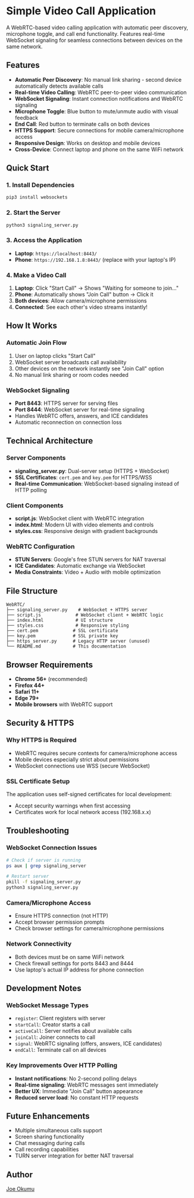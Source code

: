 # Simple Video Call Application

A WebRTC-based video calling application with automatic peer discovery, microphone toggle, and call end functionality. Features real-time WebSocket signaling for seamless connections between devices on the same network.

## Features

- **Automatic Peer Discovery**: No manual link sharing - second device automatically detects available calls
- **Real-time Video Calling**: WebRTC peer-to-peer video communication
- **WebSocket Signaling**: Instant connection notifications and WebRTC signaling
- **Microphone Toggle**: Blue button to mute/unmute audio with visual feedback
- **End Call**: Red button to terminate calls on both devices
- **HTTPS Support**: Secure connections for mobile camera/microphone access
- **Responsive Design**: Works on desktop and mobile devices
- **Cross-Device**: Connect laptop and phone on the same WiFi network

## Quick Start

### 1. Install Dependencies
```bash
pip3 install websockets
```

### 2. Start the Server
```bash
python3 signaling_server.py
```

### 3. Access the Application
- **Laptop**: `https://localhost:8443/`
- **Phone**: `https://192.168.1.8:8443/` (replace with your laptop's IP)

### 4. Make a Video Call
1. **Laptop**: Click "Start Call" → Shows "Waiting for someone to join..."
2. **Phone**: Automatically shows "Join Call" button → Click it
3. **Both devices**: Allow camera/microphone permissions
4. **Connected**: See each other's video streams instantly!

## How It Works

### Automatic Join Flow
1. User on laptop clicks "Start Call"
2. WebSocket server broadcasts call availability
3. Other devices on the network instantly see "Join Call" option
4. No manual link sharing or room codes needed

### WebSocket Signaling
- **Port 8443**: HTTPS server for serving files
- **Port 8444**: WebSocket server for real-time signaling
- Handles WebRTC offers, answers, and ICE candidates
- Automatic reconnection on connection loss

## Technical Architecture

### Server Components
- **signaling_server.py**: Dual-server setup (HTTPS + WebSocket)
- **SSL Certificates**: `cert.pem` and `key.pem` for HTTPS/WSS
- **Real-time Communication**: WebSocket-based signaling instead of HTTP polling

### Client Components
- **script.js**: WebSocket client with WebRTC integration
- **index.html**: Modern UI with video elements and controls
- **styles.css**: Responsive design with gradient backgrounds

### WebRTC Configuration
- **STUN Servers**: Google's free STUN servers for NAT traversal
- **ICE Candidates**: Automatic exchange via WebSocket
- **Media Constraints**: Video + Audio with mobile optimization

## File Structure

```
WebRTC/
├── signaling_server.py    # WebSocket + HTTPS server
├── script.js             # WebSocket client + WebRTC logic
├── index.html            # UI structure
├── styles.css            # Responsive styling
├── cert.pem             # SSL certificate
├── key.pem              # SSL private key
├── https_server.py      # Legacy HTTP server (unused)
└── README.md            # This documentation
```

## Browser Requirements

- **Chrome 56+** (recommended)
- **Firefox 44+**
- **Safari 11+**
- **Edge 79+**
- **Mobile browsers** with WebRTC support

## Security & HTTPS

### Why HTTPS is Required
- WebRTC requires secure contexts for camera/microphone access
- Mobile devices especially strict about permissions
- WebSocket connections use WSS (secure WebSocket)

### SSL Certificate Setup
The application uses self-signed certificates for local development:
- Accept security warnings when first accessing
- Certificates work for local network access (192.168.x.x)

## Troubleshooting

### WebSocket Connection Issues
```bash
# Check if server is running
ps aux | grep signaling_server

# Restart server
pkill -f signaling_server.py
python3 signaling_server.py
```

### Camera/Microphone Access
- Ensure HTTPS connection (not HTTP)
- Accept browser permission prompts
- Check browser settings for camera/microphone permissions

### Network Connectivity
- Both devices must be on same WiFi network
- Check firewall settings for ports 8443 and 8444
- Use laptop's actual IP address for phone connection

## Development Notes

### WebSocket Message Types
- `register`: Client registers with server
- `startCall`: Creator starts a call
- `activeCall`: Server notifies about available calls
- `joinCall`: Joiner connects to call
- `signal`: WebRTC signaling (offers, answers, ICE candidates)
- `endCall`: Terminate call on all devices

### Key Improvements Over HTTP Polling
- **Instant notifications**: No 2-second polling delays
- **Real-time signaling**: WebRTC messages sent immediately
- **Better UX**: Immediate "Join Call" button appearance
- **Reduced server load**: No constant HTTP requests

## Future Enhancements

- Multiple simultaneous calls support
- Screen sharing functionality
- Chat messaging during calls
- Call recording capabilities
- TURN server integration for better NAT traversal


## Author
[Joe Okumu](https://github.com/JosephOkumu)
